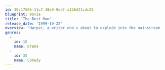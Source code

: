 ```yaml
---
id: 39c17505-11c7-48e9-9eaf-a126421cdc25
blueprint: movie
title: 'The Best Man'
release_date: '1999-10-22'
overview: "Harper, a writer who's about to explode into the mainstream leaves behind his girlfriend Robin and heads to New York City to serve as best man for his friend Lance's wedding. Once there, he reunites with the rest of his college circle."
genres:
  -
    id: 18
    name: Drama
  -
    id: 35
    name: Comedy
---
```

